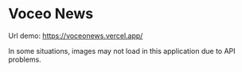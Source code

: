 # Voceo News

Url demo: https://voceonews.vercel.app/

In some situations, images may not load in this application due to API problems.
